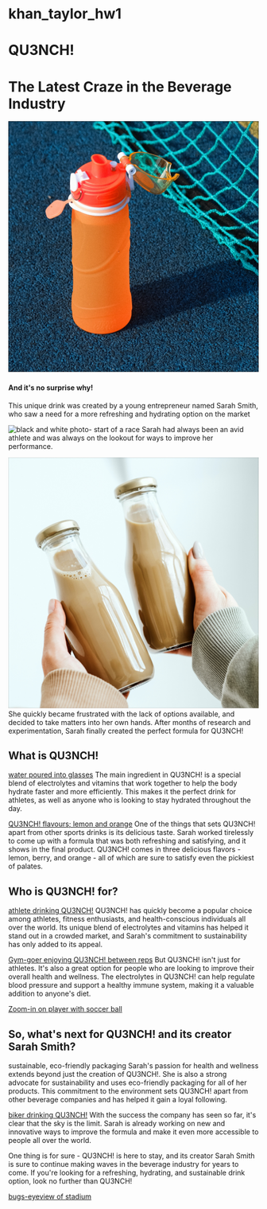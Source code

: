 # khan_taylor_hw1
 
# QU3NCH!
# The Latest Craze in the Beverage Industry


![QU3NCH on tennis court](img/waterbottle_court.png)
#### And it's no surprise why!
This unique drink was created by a young entrepreneur named Sarah Smith, who saw a need for a more refreshing and hydrating option on the market


![black and white photo- start of a race ](img/race.jpg)
Sarah had always been an avid athlete and was always on the lookout for ways to improve her performance.

![ice coffee](img/cappuccinos.jpg)
She quickly became frustrated with the lack of options available, and decided to take matters into her own hands. After months of research and experimentation, Sarah finally created the perfect formula for QU3NCH!

## What is QU3NCH!
[water poured into glasses](img/pouring_water.jpg)
The main ingredient in QU3NCH! is a special blend of electrolytes and vitamins that work together to help the body hydrate faster and more efficiently. This makes it the perfect drink for athletes, as well as anyone who is looking to stay hydrated throughout the day.

[QU3NCH! flavours; lemon and orange](img/juice.jpg)
One of the things that sets QU3NCH! apart from other sports drinks is its delicious taste. Sarah worked tirelessly to come up with a formula that was both refreshing and satisfying, and it shows in the final product. QU3NCH! comes in three delicious flavors - lemon, berry, and orange - all of which are sure to satisfy even the pickiest of palates.

## Who is QU3NCH! for?
[athlete drinking QU3NCH!](img/runner_drinking.jpg)
QU3NCH! has quickly become a popular choice among athletes, fitness enthusiasts, and health-conscious individuals all over the world. Its unique blend of electrolytes and vitamins has helped it stand out in a crowded market, and Sarah's commitment to sustainability has only added to its appeal.

[Gym-goer enjoying QU3NCH! between reps](img/gym.jpg)
But QU3NCH! isn't just for athletes. It's also a great option for people who are looking to improve their overall health and wellness. The electrolytes in QU3NCH! can help regulate blood pressure and support a healthy immune system, making it a valuable addition to anyone's diet.

[Zoom-in on player with soccer ball](img/soccer.jpg)
## So, what's next for QU3NCH! and its creator Sarah Smith?
sustainable, eco-friendly packaging
Sarah's passion for health and wellness extends beyond just the creation of QU3NCH!. She is also a strong advocate for sustainability and uses eco-friendly packaging for all of her products. This commitment to the environment sets QU3NCH! apart from other beverage companies and has helped it gain a loyal following.

[biker drinking QU3NCH!](img/biker_drinking.jpg)
With the success the company has seen so far, it's clear that the sky is the limit. Sarah is already working on new and innovative ways to improve the formula and make it even more accessible to people all over the world.

One thing is for sure - QU3NCH! is here to stay, and its creator Sarah Smith is sure to continue making waves in the beverage industry for years to come. If you're looking for a refreshing, hydrating, and sustainable drink option, look no further than QU3NCH!

[bugs-eyeview of stadium](img/stadium.jpg)

